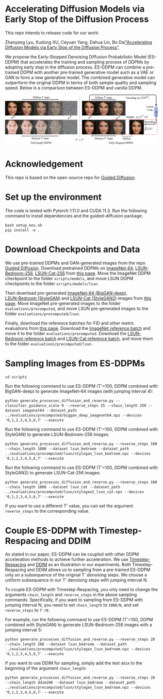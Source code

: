 # Accelerating Diffusion Models via Early Stop of the Diffusion Process
This repo intends to release code for our work: 

Zhaoyang Lyu, Xudong XU, Ceyuan Yang, Dahua Lin, Bo Dai["Accelerating Diffusion Models via Early Stop of the Diffusion Process"](https://arxiv.org/abs/2205.12524).

We propose the Early-Stopped Denoising Diffusion Probabilistic Model (ES-DDPM) that accelerates the training and sampling process of DDPMs by adopting early stop in the diffusion process.
ES-DDPM can combine a pre-trained DDPM with another pre-trained generative model such as a VAE or GAN to form a new generative model.
The combined generative model can outperform the original DDPM in terms of both sample quality and sampling speed.
Below is a comparison between ES-DDPM and vanilla DDPM.

![ES-DDPM vs DDPM](figures/es_ddpm_vs_ddpm_low_res.png)

# Acknowledgement
This repo is based on the open-source repo for [Guided Diffusion](https://github.com/openai/guided-diffusion).


# Set up the environment
The code is tested with Pytorch 1.11.0 and CUDA 11.3.
Run the following command to install dependencies and the guided-diffusion package:
```
bash setup_env.sh
pip install -e .
```


# Download Checkpoints and Data
We use pre-trained DDPMs and GAN-generated images from the repo  [Guided Diffusion](https://github.com/openai/guided-diffusion).
Download pretrained DDPMs on 
[ImageNet-64](https://openaipublic.blob.core.windows.net/diffusion/jul-2021/64x64_diffusion.pt), 
[LSUN-Bedroom-256](https://openaipublic.blob.core.windows.net/diffusion/jul-2021/lsun_bedroom.pt), 
[LSUN-Cat-256](https://openaipublic.blob.core.windows.net/diffusion/jul-2021/lsun_cat.pt) 
from [this page](https://github.com/openai/guided-diffusion).
Move the ImageNet DDPM checkpoint to the folder `scripts/models`, and move LSUN DDPM checkpoints to the folder `scripts/models/lsun`.


Then download pre-generated 
[ImageNet-64 (BigGAN-deep)](https://openaipublic.blob.core.windows.net/diffusion/jul-2021/ref_batches/imagenet/64/biggan_deep_imagenet64.npz),  
[LSUN-Bedroom (StyleGAN)](https://openaipublic.blob.core.windows.net/diffusion/jul-2021/ref_batches/lsun/bedroom/stylegan_lsun_bedroom.npz) and 
[LSUN-Cat (StyleGAN2)](https://openaipublic.blob.core.windows.net/diffusion/jul-2021/ref_batches/lsun/cat/stylegan2_lsun_cat.npz) images 
from [this page](https://github.com/openai/guided-diffusion/tree/main/evaluations).
Move ImageNet pre-generated images to the folder `evaluations/precomputed`, and move LSUN pre-generated images to the folder `evaluations/precomputed/lsun`.

Finally, download the reference batches for FID and other metric evaluations from [this page](https://github.com/openai/guided-diffusion/tree/main/evaluations).
Download the [ImageNet reference batch](https://openaipublic.blob.core.windows.net/diffusion/jul-2021/ref_batches/imagenet/64/VIRTUAL_imagenet64_labeled.npz) and move it to the folder `evaluations/precomputed`.
Download the [LSUN-Bedroom reference batch](https://openaipublic.blob.core.windows.net/diffusion/jul-2021/ref_batches/lsun/bedroom/VIRTUAL_lsun_bedroom256.npz) and [LSUN-Cat reference batch](https://openaipublic.blob.core.windows.net/diffusion/jul-2021/ref_batches/lsun/cat/VIRTUAL_lsun_cat256.npz), and move them to the folder `evaluations/precomputed/lsun`.

# Sampling Images from ES-DDPMs

```
cd scripts
```

Run the following command to use ES-DDPM (T'=100, DDPM combined with BigGAN-deep) to generate ImageNet-64 images (with jumping interval 4):
```
python generate_processes_diffusion_and_reverse.py --classifier_guidance_scale 0 --reverse_steps 25 --chain_length 250 --dataset imagenet64 --dataset_path ../evaluations/precomputed/biggan_deep_imagenet64.npz --devices '0,1,2,3,4,5,6,7' --execute 
```

Run the following command to use ES-DDPM (T'=100, DDPM combined with StyleGAN) to generate LSUN-Bedroom-256 images:
```
python generate_processes_diffusion_and_reverse.py --reverse_steps 100 --chain_length 1000 --dataset lsun_bedroom --dataset_path ../evaluations/precomputed/lsun/stylegan_lsun_bedroom.npz --devices '0,1,2,3,4,5,6,7' --execute 
```

Run the following command to use ES-DDPM (T'=100, DDPM combined with StyleGAN2) to generate LSUN-Cat-256 images:
```
python generate_processes_diffusion_and_reverse.py --reverse_steps 100 --chain_length 1000 --dataset lsun_cat --dataset_path ../evaluations/precomputed/lsun/stylegan2_lsun_cat.npz --devices '0,1,2,3,4,5,6,7' --execute 
```

If you want to use a different T' value, you can set the argument `reverse_steps` to the corresponding value.

# Couple ES-DDPM with Timestep-Respacing and DDIM
As stated in our paper, ES-DDPM can be coupled with other DDPM acceleration methods to achieve further acceleration.
We use [Timestep-Respacing](https://github.com/openai/improved-diffusion) and [DDIM](https://github.com/ermongroup/ddim) as an illustration in our experiments.
Both Timestep-Respacing and DDIM allows us to sampling from a pre-trained ES-DDPM only on a subsequence of the original T' denoising steps. We choose a uniform subsequence in our T' denoising steps with jumping interval N.

To couple ES-DDPM with Timestep-Respacing, you only need to change the arguments `chain_length` and `reverse_steps` in the above sampling commands.
Specifically, if you want to sampling from ES-DDPM with jumping interval N, you need to set `chain_length` to `1000/N`, and set `reverse_steps` to `T'/N`.

For example, run the following command to use ES-DDPM (T'=100, DDPM combined with StyleGAN) to generate LSUN-Bedroom-256 images with a jumping interval 5:
```
python generate_processes_diffusion_and_reverse.py --reverse_steps 20 --chain_length 200 --dataset lsun_bedroom --dataset_path ../evaluations/precomputed/lsun/stylegan_lsun_bedroom.npz --devices '0,1,2,3,4,5,6,7' --execute
```

If you want to use DDIM for sampling, simply add the text `ddim` to the beginning of the argument `chain_length`:
```
python generate_processes_diffusion_and_reverse.py --reverse_steps 20 --chain_length ddim200 --dataset lsun_bedroom --dataset_path ../evaluations/precomputed/lsun/stylegan_lsun_bedroom.npz --devices '0,1,2,3,4,5,6,7' --execute 
```